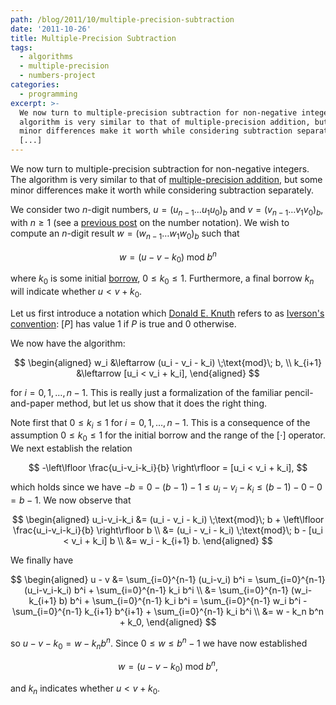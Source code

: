 ```yaml
---
path: /blog/2011/10/multiple-precision-subtraction
date: '2011-10-26'
title: Multiple-Precision Subtraction
tags:
  - algorithms
  - multiple-precision
  - numbers-project
categories:
  - programming
excerpt: >-
  We now turn to multiple-precision subtraction for non-negative integers. The
  algorithm is very similar to that of multiple-precision addition, but some
  minor differences make it worth while considering subtraction separately.
  [...]
---
```

We now turn to multiple-precision subtraction for non-negative integers. The algorithm is very similar to that of [multiple-precision addition](/blog/2011/10/multiple-precision-addition), but some minor differences make it worth while considering subtraction separately.

We consider two $n$-digit numbers, $u=(u_{n-1} \ldots u_1 u_0)_b$ and $v=(v_{n-1} \ldots v_1 v_0)_b$, with $n \geq 1$ (see a [previous post](/blog/2011/10/multiple-precision-number-representation) on the number notation). We wish to compute an $n$-digit result $w=(w_{n-1} \ldots w_1 w_0)_b$ such that

$$
w = (u - v - k_0) \;\text{mod}\; b^n
$$

where $k_0$ is some initial [borrow](http://mathworld.wolfram.com/Borrow.html), $0 \leq k_0 \leq 1$. Furthermore, a final borrow $k_n$ will indicate whether $u < v+k_0$.

Let us first introduce a notation which [Donald E. Knuth](http://www-cs-faculty.stanford.edu/~uno/) refers to as [Iverson's convention](http://en.wikipedia.org/wiki/Iverson_bracket): $[P]$ has value $1$ if $P$ is true and $0$ otherwise.

We now have the algorithm:

$$
\begin{aligned} w_i     &\leftarrow (u_i - v_i - k_i) \;\text{mod}\; b, \\ k_{i+1} &\leftarrow [u_i < v_i + k_i], \end{aligned}
$$

for $i = 0, 1, \ldots, n-1$. This is really just a formalization of the familiar pencil-and-paper method, but let us show that it does the right thing.

Note first that $0 \leq k_i \leq 1$ for $i = 0, 1, \ldots, n-1$. This is a consequence of the assumption $0 \leq k_0 \leq 1$ for the initial borrow and the range of the $[\cdot]$ operator. We next establish the relation

$$
-\left\lfloor \frac{u_i-v_i-k_i}{b} \right\rfloor = [u_i < v_i + k_i],
$$

which holds since we have $-b = 0-(b-1)-1 \leq u_i-v_i-k_i \leq (b-1)-0-0 = b-1$. We now observe that

$$
\begin{aligned} u_i-v_i-k_i &= (u_i - v_i - k_i) \;\text{mod}\; b + \left\lfloor \frac{u_i-v_i-k_i}{b} \right\rfloor b \\ &= (u_i - v_i - k_i) \;\text{mod}\; b - [u_i < v_i + k_i] b \\ &= w_i - k_{i+1} b. \end{aligned}
$$

We finally have

$$
\begin{aligned} u - v &= \sum_{i=0}^{n-1} (u_i-v_i) b^i = \sum_{i=0}^{n-1} (u_i-v_i-k_i) b^i + \sum_{i=0}^{n-1} k_i b^i \\ &= \sum_{i=0}^{n-1} (w_i-k_{i+1} b) b^i + \sum_{i=0}^{n-1} k_i b^i = \sum_{i=0}^{n-1} w_i b^i - \sum_{i=0}^{n-1} k_{i+1} b^{i+1} + \sum_{i=0}^{n-1} k_i b^i \\ &= w - k_n b^n + k_0, \end{aligned}
$$

so $u-v-k_0 = w-k_n b^n$. Since $0 \leq w \leq b^n-1$ we have now established

$$
w = (u - v - k_0) \;\text{mod}\; b^n,
$$

and $k_n$ indicates whether $u < v+k_0$.
